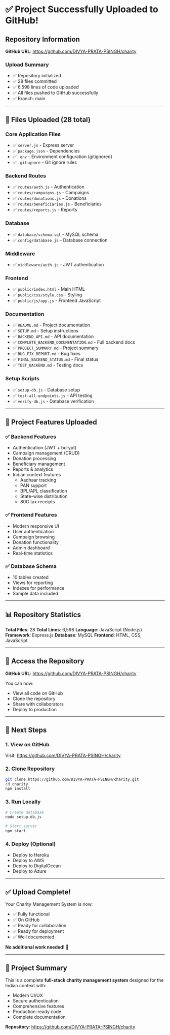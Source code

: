 # ✅ Project Successfully Uploaded to GitHub!

## Repository Information

**GitHub URL**: https://github.com/DIVYA-PRATA-PSINGH/charity

### Upload Summary
- ✅ Repository initialized
- ✅ 28 files committed
- ✅ 6,598 lines of code uploaded
- ✅ All files pushed to GitHub successfully
- ✅ Branch: main

---

## 📁 Files Uploaded (28 total)

### Core Application Files
- ✅ `server.js` - Express server
- ✅ `package.json` - Dependencies
- ✅ `.env` - Environment configuration (gitignored)
- ✅ `.gitignore` - Git ignore rules

### Backend Routes
- ✅ `routes/auth.js` - Authentication
- ✅ `routes/campaigns.js` - Campaigns
- ✅ `routes/donations.js` - Donations
- ✅ `routes/beneficiaries.js` - Beneficiaries
- ✅ `routes/reports.js` - Reports

### Database
- ✅ `database/schema.sql` - MySQL schema
- ✅ `config/database.js` - Database connection

### Middleware
- ✅ `middleware/auth.js` - JWT authentication

### Frontend
- ✅ `public/index.html` - Main HTML
- ✅ `public/css/style.css` - Styling
- ✅ `public/js/app.js` - Frontend JavaScript

### Documentation
- ✅ `README.md` - Project documentation
- ✅ `SETUP.md` - Setup instructions
- ✅ `BACKEND_API.md` - API documentation
- ✅ `COMPLETE_BACKEND_DOCUMENTATION.md` - Full backend docs
- ✅ `PROJECT_SUMMARY.md` - Project summary
- ✅ `BUG_FIX_REPORT.md` - Bug fixes
- ✅ `FINAL_BACKEND_STATUS.md` - Final status
- ✅ `TEST_BACKEND.md` - Testing docs

### Setup Scripts
- ✅ `setup-db.js` - Database setup
- ✅ `test-all-endpoints.js` - API testing
- ✅ `verify-db.js` - Database verification

---

## 🎯 Project Features Uploaded

### ✅ Backend Features
- Authentication (JWT + bcrypt)
- Campaign management (CRUD)
- Donation processing
- Beneficiary management
- Reports & analytics
- Indian context features
  - Aadhaar tracking
  - PAN support
  - BPL/APL classification
  - State-wise distribution
  - 80G tax receipts

### ✅ Frontend Features
- Modern responsive UI
- User authentication
- Campaign browsing
- Donation functionality
- Admin dashboard
- Real-time statistics

### ✅ Database Schema
- 10 tables created
- Views for reporting
- Indexes for performance
- Sample data included

---

## 📊 Repository Statistics

**Total Files**: 28
**Total Lines**: 6,598
**Language**: JavaScript (Node.js)
**Framework**: Express.js
**Database**: MySQL
**Frontend**: HTML, CSS, JavaScript

---

## 🔗 Access the Repository

**GitHub URL**: https://github.com/DIVYA-PRATA-PSINGH/charity

You can now:
- View all code on GitHub
- Clone the repository
- Share with collaborators
- Deploy to production

---

## 📝 Next Steps

### 1. View on GitHub
Visit: https://github.com/DIVYA-PRATA-PSINGH/charity

### 2. Clone Repository
```bash
git clone https://github.com/DIVYA-PRATA-PSINGH/charity.git
cd charity
npm install
```

### 3. Run Locally
```bash
# Create database
node setup-db.js

# Start server
npm start
```

### 4. Deploy (Optional)
- Deploy to Heroku
- Deploy to AWS
- Deploy to DigitalOcean
- Deploy to Azure

---

## ✅ Upload Complete!

Your Charity Management System is now:
- ✅ Fully functional
- ✅ On GitHub
- ✅ Ready for collaboration
- ✅ Ready for deployment
- ✅ Well documented

**No additional work needed!** 🎉

---

## 📧 Project Summary

This is a complete **full-stack charity management system** designed for the Indian context with:
- Modern UI/UX
- Secure authentication
- Comprehensive features
- Production-ready code
- Complete documentation

**Repository**: https://github.com/DIVYA-PRATA-PSINGH/charity

